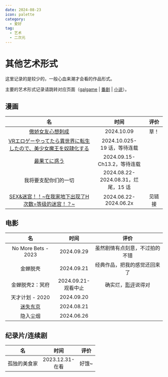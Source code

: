 ```yaml
---
date: 2024-08-23
icon: palette
category:
  - 爱好
tag:
  - 艺术
  - 二次元
---
```


# 其他艺术形式

这里记录的是较少的，一般心血来潮才会看的作品形式。

主要的艺术形式记录请跳转对应页面（[galgame](./galgame.md) | [番剧](./anime.md) | [小说](./books.md)）。

## 漫画

<!-- prettier-ignore -->
| 名 | 时间 | 评价 |
| :-: | :-: | :-: |
| [傲娇女友心想刺成](https://m.manhuagui.com/comic/44973/) | 2024.10.09 | 草！ |
| [VRエロゲーやってたら異世界に転生したので、美少女魔王を奴隷化する](https://copymanga.tv/comic/vryouxizhuanshengyishijietiaojiaomowangmeishaonvclothoutsaber/chapter/519b94f4-65e3-11e9-8bc8-024352452ce0) | 2024.10.025-<br/>19 话，等待连载 | <dtlslong text="画风不错，角色还行，也没有避讳"/> |
| [最果てに惑う](https://mangabz.com/30986bz/) | 2024.09.15-<br/>Ch13.2，等待连载 |
| 我将要支配你们的一切 | 2024.08.22-<br/>2024.08.31，烂尾，15 话 | <dtlslong text="暴力但不露点，神奇的幼态画风，草一群精神病人。没啥兴趣。"/> |
| [SEX&迷宫！！~在我家地下出现了H次数=等级的迷宫！？~](https://t.me/absolutexsH/2071) | 2024.06.22-<br/>2024.06.2x | 见链接 |

## 电影

<!-- prettier-ignore -->
| 名 | 时间 | 评价 |
| :-: | :-: | :-: |
| No More Bets - 2023 | 2024.09.29 | 虽然剧情有点刻意，不过拍的不错 |
| 金蝉脱壳 <OrderBadge :order=1 /><OrderBadge text="三刷" order=3 /> | 2024.09.21 | 经典作品，把我的感觉还回来了 |
| 金蝉脱壳2：冥府 <OrderBadge :order=2 /> | 2024.09.21-<br/>观看中止 | 确实烂，[影评](https://movie.douban.com/review/9437758/)说得对 |
| 天才计划 - 2020 | 2024.09.20 | <dtlslong text="有点简单 + 夸张。感觉比《金蝉脱壳》要差多了。"/> |
| [迷失东京](https://zh.wikipedia.org/wiki/迷失东京) | 2024.08.21 | <dtlslong text="本想看同名片，不小心看完了这部作品。平凡，且我对感情戏不算感冒。不过又有些向往。"/> |
| 隐入尘烟 | 2024.06.26 |

## 纪录片/连续剧

<!-- prettier-ignore -->
| 名 | 时间 | 评价 |
| :-: | :-: | :-: |
| 孤独的美食家 | 2023.12.31-<br/>在看 | 好饿~ |

